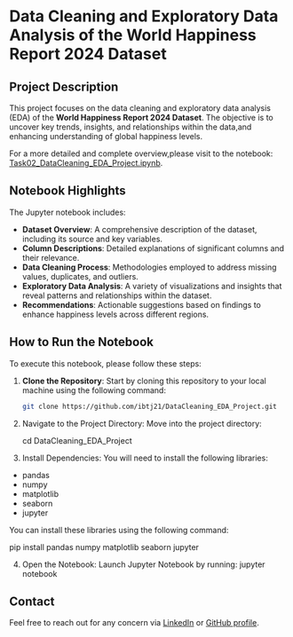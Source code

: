 # Data Cleaning and Exploratory Data Analysis of the World Happiness Report 2024 Dataset

## Project Description
This project focuses on the data cleaning and exploratory data analysis (EDA) of the **World Happiness Report 2024 Dataset**. The objective is to uncover key trends, insights, and relationships within the data,and enhancing  understanding of global happiness levels.

For a more detailed and complete overview,please visit to the notebook: [Task02_DataCleaning_EDA_Project.ipynb](https://github.com/ibtj21/PRODIGY_DS_02/blob/main/Task02_DataCleaning_EDA_Project.ipynb).

## Notebook Highlights
The Jupyter notebook includes:
- **Dataset Overview**: A comprehensive description of the dataset, including its source and key variables.
- **Column Descriptions**: Detailed explanations of significant columns and their relevance.
- **Data Cleaning Process**: Methodologies employed to address missing values, duplicates, and outliers.
- **Exploratory Data Analysis**: A variety of visualizations and insights that reveal patterns and relationships within the dataset.
- **Recommendations**: Actionable suggestions based on findings to enhance happiness levels across different regions.

## How to Run the Notebook
To execute this notebook, please follow these steps:

1. **Clone the Repository**: Start by cloning this repository to your local machine using the following command:
   ```bash
   git clone https://github.com/ibtj21/DataCleaning_EDA_Project.git
2. Navigate to the Project Directory: Move into the project directory:

    cd DataCleaning_EDA_Project

3. Install Dependencies: You will need to install the following libraries:
- pandas
- numpy
- matplotlib
- seaborn
- jupyter

You can install these libraries using the following command:

   pip install pandas numpy matplotlib seaborn jupyter

4. Open the Notebook: Launch Jupyter Notebook by running:
jupyter notebook
## Contact
Feel free to reach out for any concern  via 
[LinkedIn](https://www.linkedin.com/in/hana-hailemariam-gashaw-3810a831a/) or [GitHub profile](https://github.com/ibtj21).


